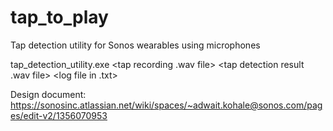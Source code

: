 # tap_to_play
Tap detection utility for Sonos wearables using microphones 

tap_detection_utility.exe <tap recording .wav file> <tap detection result .wav file>  <log file in .txt>

Design document: https://sonosinc.atlassian.net/wiki/spaces/~adwait.kohale@sonos.com/pages/edit-v2/1356070953
